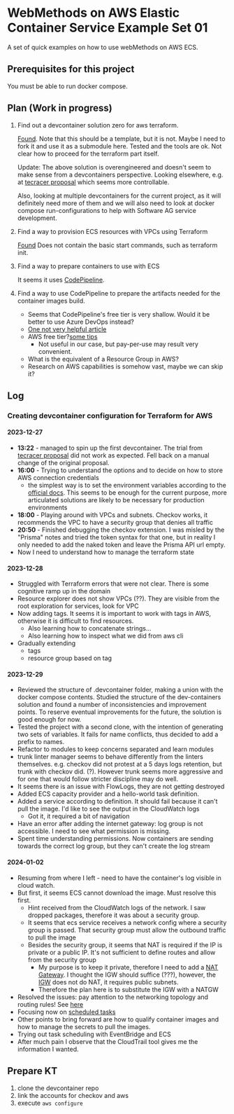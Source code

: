 # WebMethods on AWS Elastic Container Service Example Set 01

A set of quick examples on how to use webMethods on AWS ECS.

## Prerequisites for this project

You must be able to run docker compose.

## Plan (Work in progress)

1. Find out a devcontainer solution zero for aws terraform.

    [Found](https://github.com/awslabs/aws-terraform-dev-container). Note that this should be a template, but it is not. Maybe I need to fork it and use it as a submodule here.
    Tested and the tools are ok. Not clear how to proceed for the terraform part itself.

    Update: The above solution is overengineered and doesn't seem to make sense from a devcontainers perspective. Looking elsewhere, e.g. at [tecracer proposal](https://www.tecracer.com/blog/2021/10/testing-terraform-with-inspec-part-2.html) which seems more controllable.

    Also, looking at multiple devcontainers for the current project, as it will definitely need more of them and we will also need to look at docker compose run-configurations to help with Software AG service development.

2. Find a way to provision ECS resources with VPCs using Terraform

    [Found](https://spacelift.io/blog/terraform-ecs)
    Does not contain the basic start commands, such as terraform init.

3. Find a way to prepare containers to use with ECS

    It seems it uses [CodePipeline](https://aws.amazon.com/codepipeline/).

4. Find a way to use CodePipeline to prepare the artifacts needed for the container images build.

    - Seems that CodePipeline's free tier is very shallow. Would it be better to use Azure DevOps instead?
    - [One not very helpful article](https://kapilbansal16.medium.com/comparison-between-azure-devops-and-aws-code-pipeline-2ecbace1167#:~:text=Azure%20DevOps%20offers%20a%20free,time%20spent%20running%20those%20pipelines.)
    - AWS free tier?[some tips](https://www.youtube.com/watch?v=pZLG8McSugQ)
      - Not useful in our case, but pay-per-use may result very convenient.
    - What is the equivalent of a Resource Group in AWS?
    - Research on AWS capabilities is somehow vast, maybe we can skip it?

## Log

### Creating devcontainer configuration for Terraform for AWS

#### 2023-12-27

- **13:22** - managed to spin up the first devcontainer. The trial from [tecracer proposal](https://www.tecracer.com/blog/2021/10/testing-terraform-with-inspec-part-2.html) did not work as expected. Fell back on a manual change of the original proposal.
- **16:00** - Trying to understand the options and to decide on how to store AWS connection credentials
  - the simplest way is to set the environment variables according to the [official docs](https://developer.hashicorp.com/terraform/tutorials/aws-get-started/aws-build). This seems to be enough for the current purpose, more articulated solutions are likely to be necessary for production environments
- **18:00** - Playing around with VPCs and subnets. Checkov works, it recommends the VPC to have a security group that denies all traffic
- **20:50** - Finished debugging the checkov extension. I was misled by the "Prisma" notes and tried the token syntax for that one, but in reality I only needed to add the naked token and leave the Prisma API url empty.
- Now I need to understand how to manage the terraform state


#### 2023-12-28

- Struggled with Terraform errors that were not clear. There is some cognitive ramp up in the domain
- Resource explorer does not show VPCs (??). They are visible from the root exploration for services, look for VPC
- Now adding tags. It seems it is important to work with tags in AWS, otherwise it is difficult to find resources.
  - Also learning how to concatenate strings...
  - Also learning how to inspect what we did from aws cli
- Gradually extending
  - tags
  - resource group based on tag


#### 2023-12-29

- Reviewed the structure of .devcontainer folder, making a union with the docker compose contents. Studied the structure of the dev-containers solution and found a number of inconsistencies and improvement points. To reserve eventual improvements for the future, the solution is good enough for now.
- Tested the project with a second clone, with the intention of generating two sets of variables. It fails for name conflicts, thus decided to add a prefix to names.
- Refactor to modules to keep concerns separated and learn modules
- trunk linter manager seems to behave differently from the linters themselves. e.g. checkov did not protest at a 5 days logs retention, but trunk with checkov did. (?). However trunk seems more aggressive and for one that would follow stricter discipline may do well.
- It seems there is an issue with FlowLogs, they are not getting destroyed
- Added ECS capacity provider and a hello-world task definition.
- Added a service according to definition. It should fail because it can't pull the image. I'd like to see the output in the CloudWatch logs
  - Got it, it required a bit of navigation
- Have an error after adding the internet gateway: log group is not accessible. I need to see what permission is missing.
- Spent time understanding permissions. Now containers are sending towards the correct log group, but they can't create the log stream

#### 2024-01-02

- Resuming from where I left - need to have the container's log visible in cloud watch.
- But first, it seems ECS cannot download the image. Must resolve this first.
  - Hint received from the CloudWatch logs of the network. I saw dropped packages, therefore it was about a security group.
  - It seems that ecs service receives a network config where a security group is passed. That security group must allow the outbound traffic to pull the image
  - Besides the security group, it seems that NAT is required if the IP is private or a public IP. It's not sufficient to define routes and allow from the security group
    - My purpose is to keep it private, therefore I need to add a [NAT Gateway](https://docs.aws.amazon.com/vpc/latest/userguide/vpc-nat-gateway.html). I thought the IGW should suffice (???), however, the [IGW](https://docs.aws.amazon.com/vpc/latest/userguide/VPC_Internet_Gateway.html) does not do NAT, it requires public subnets.
    - Therefore the plan here is to substitute the IGW with a NATGW
- Resolved the issues: pay attention to the networking topology and routing rules! See [here](https://dev.betterdoc.org/infrastructure/2020/02/04/setting-up-a-nat-gateway-on-aws-using-terraform.html)
- Focusing now on [scheduled tasks](https://docs.aws.amazon.com/AmazonECS/latest/developerguide/scheduled_tasks.html)
- Other points to bring forward are how to qualify container images and how to manage the secrets to pull the images.
- Trying out task scheduling with EventBridge and ECS
- After much pain I observe that the CloudTrail tool gives me the information I wanted.

## Prepare KT

1. clone the devcontainer repo
2. link the accounts for checkov and aws
3. execute `aws configure`
